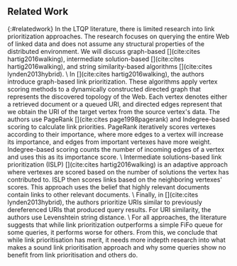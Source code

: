 ## Related Work
{:#relatedwork}
In the LTQP literature, there is limited research into link prioritization approaches. 
The research focuses on querying the entire Web of linked data and does not assume any structural properties of the distributed environment. 
We will discuss graph-based [](cite:cites hartig2016walking), intermediate solution-based [](cite:cites hartig2016walking), and string similarity-based algorithms [](cite:cites lynden2013hybrid). \\
In [](cite:cites hartig2016walking), the authors introduce graph-based link prioritization. 
These algorithms apply vertex scoring methods to a dynamically constructed directed graph that represents the discovered topology of the Web. 
Each vertex denotes either a retrieved document or a queued URI, and directed edges represent that we obtain the URI of the target vertex from the source vertex's data. 
The authors use PageRank [](cite:cites page1998pagerank) and Indegree-based scoring to calculate link priorities.
PageRank iteratively scores vertexes according to their importance, where more edges to a vertex will increase its importance, and edges from important vertexes have more weight. 
Indegree-based scoring counts the number of incoming edges of a vertex and uses this as its importance score. \\
Intermediate solutions-based link prioritization (ISLP) [](cite:cites hartig2016walking) is an adaptive approach where vertexes are scored based on the number of solutions the vertex has contributed to. 
ISLP then scores links based on the neighboring vertexes' scores.
 This approach uses the belief that highly relevant documents contain links to other relevant documents. \\
Finally, in [](cite:cites lynden2013hybrid), the authors prioritize URIs similar to previously dereferenced URIs that produced query results. 
For URI similarity, the authors use Levenshtein string distance. \\
For all approaches, the literature suggests that while link prioritization outperforms a simple FiFo queue for some queries, it performs worse for others.
From this, we conclude that while link prioritisation has merit, it needs more indepth research into what makes a sound link prioritisation approach and why some queries show no benefit from link prioritisation and others do.

